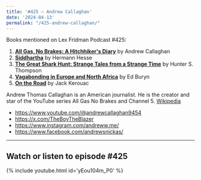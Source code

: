 ```yaml
---
title: '#425 – Andrew Callaghan'
date: '2024-04-13'
permalink: "/425-andrew-callaghan/"
---
```


Books mentioned on Lex Fridman Podcast #425:

1. <b><a href="https://www.goodreads.com/en/book/show/58493460" target="_blank">All Gas, No Brakes: A Hitchhiker's Diary</a></b> by Andrew Callaghan
2. <b><a href="https://amzn.to/4aTJxoK" target="_blank" rel="sponsored noopener noreferrer">Siddhartha</a></b> by Hermann Hesse
3. <b><a href="https://amzn.to/4axZmSx" target="_blank" rel="sponsored noopener noreferrer">The Great Shark Hunt: Strange Tales from a Strange Time</a></b> by Hunter S. Thompson
4. <b><a href="https://amzn.to/3Url0SZ" target="_blank" rel="sponsored noopener noreferrer">Vagabonding in Europe and North Africa</a></b> by Ed Buryn
5. <b><a href="https://amzn.to/3TYSwy9" target="_blank" rel="sponsored noopener noreferrer">On the Road</a></b> by Jack Kerouac

<!--more-->

Andrew Thomas Callaghan is an American journalist. He is the creator and star of the YouTube series All Gas No Brakes and Channel 5. <a href="https://en.wikipedia.org/wiki/Andrew_Callaghan" target="_blank">Wikipedia</a>

- <a href="https://www.youtube.com/@andrewcallaghan9454" target="_blank">https://www.youtube.com/@andrewcallaghan9454</a>
- <a href="https://x.com/TheBoyTheBlazer" target="_blank">https://x.com/TheBoyTheBlazer</a>
- <a href="https://www.instagram.com/andreww.me/" target="_blank">https://www.instagram.com/andreww.me/</a>
- <a href="https://www.facebook.com/andrewsnickas/" target="_blank">https://www.facebook.com/andrewsnickas/</a>

- - - - - -

## Watch or listen to episode #425

{% include youtube.html id='yEou104m_P0' %}